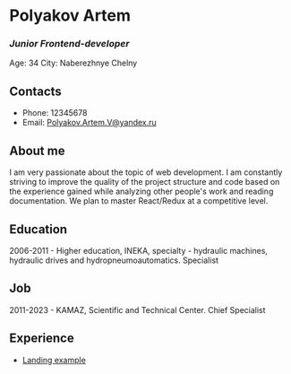 # Polyakov Artem
### _Junior Frontend-developer_
Age: 34
City: Naberezhnye Chelny

## Contacts
- Phone: 12345678
- Email: Polyakov.Artem.V@yandex.ru

## About me
I am very passionate about the topic of web development. I am constantly striving to improve the quality of the project structure and code based on the experience gained while analyzing other people's work and reading documentation. We plan to master React/Redux at a competitive level.

## Education
2006-2011 - Higher education, INEKA, specialty - hydraulic machines, hydraulic drives and hydropneumoautomatics. Specialist

## Job
2011-2023 - KAMAZ, Scientific and Technical Center. Chief Specialist

## Experience
- [Landing example](https://github.com/polyakov-artem/landing-example)
